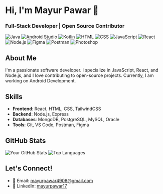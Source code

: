 # Hi, I'm Mayur Pawar 👋
### Full-Stack Developer | Open Source Contributor
![Java](https://img.shields.io/badge/-Java-f4e4?logo=java&logoColor=white)
![Android Studio](https://img.shields.io/badge/-Android%20Studio-3DDC84?logo=android-studio&logoColor=white)
![Kotlin](https://img.shields.io/badge/-Kotlin-7F52FF?logo=kotlin&logoColor=white)
![HTML](https://img.shields.io/badge/-HTML-E34F26?logo=html5&logoColor=white)
![CSS](https://img.shields.io/badge/-CSS-1572B6?logo=css3&logoColor=white)
![JavaScript](https://img.shields.io/badge/-JavaScript-F7DF1E?logo=javascript&logoColor=black)
![React](https://img.shields.io/badge/-React-61DAFB?logo=react&logoColor=black)
![Node.js](https://img.shields.io/badge/-Node.js-339933?logo=node.js&logoColor=white)
![Figma](https://img.shields.io/badge/-Figma-F24E1E?logo=figma&logoColor=white)
![Postman](https://img.shields.io/badge/-Postman-FF6C37?logo=postman&logoColor=white)
![Photoshop](https://img.shields.io/badge/-Photoshop-31A8FF?logo=adobe-photoshop&logoColor=white)

## About Me
I'm a passionate software developer. I specialize in JavaScript, React, and Node.js, and I love contributing to open-source projects. Currently, I am working on Android Development.

<!--🔭 **Currently Working On**: A SaaS platform for project management. 
🌱 **Learning**: Java Full Stack Development.  
💬 **Ask Me About**: Web development, APIs, and open-source contributions.  
⚡ **Fun Fact**: I once automated my entire morning routine with Python!--> 

## Skills
- **Frontend**: React, HTML, CSS, TailwindCSS
- **Backend**: Node.js, Express
- **Databases**: MongoDB, PostgreSQL, MySQL, Oracle
- **Tools**: Git, VS Code, Postman, Figma
  <!-- **DevOps**: Docker, Kubernetes, AWS, GitHub Actions -->
<!--
## Projects
| Project | Description | Technologies |
|---------|-------------|--------------|
| [Taskify](https://github.com/yourusername/taskify) | A task management app with real-time collaboration. | React, Node.js, MongoDB |
| [Blogify](https://github.com/yourusername/blogify) | A blogging platform with Markdown support. | Next.js, Firebase |
| [DevConnect](https://github.com/yourusername/devconnect) | A social network for developers. | React, GraphQL, PostgreSQL |  -->

## GitHub Stats
![Your GitHub Stats](https://github-readme-stats.vercel.app/api?username=yourusername&show_icons=true&theme=radical)
![Top Languages](https://github-readme-stats.vercel.app/api/top-langs/?username=yourusername&layout=compact&theme=radical)

## Let's Connect!
- 📧 Email: mayurpawar4908@gmail.com
- 💼 LinkedIn: [mayurpawar17](https://linkedin.com/in/mayurpawar17)
<!-- 🌐 Portfolio: [yourportfolio.com](https://yourportfolio.com) -->
